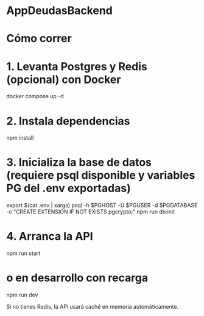 # AppDeudasBackend

# Cómo correr
# 1. Levanta Postgres y Redis (opcional) con Docker
docker compose up -d
# 2. Instala dependencias
npm install
# 3. Inicializa la base de datos (requiere psql disponible y variables PG del .env exportadas)
export $(cat .env | xargs)
psql -h $PGHOST -U $PGUSER -d $PGDATABASE -c "CREATE EXTENSION IF NOT
EXISTS pgcrypto;"
npm run db:init
# 4. Arranca la API
npm run start
# o en desarrollo con recarga
npm run dev

Si no tienes Redis, la API usará caché en memoria automáticamente.